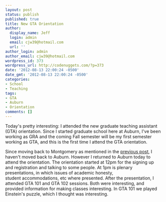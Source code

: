 ```yaml
---
layout: post
status: publish
published: true
title: New GTA Orientation
author:
  display_name: Jeff
  login: admin
  email: cjw39@hotmail.com
  url: ''
author_login: admin
author_email: cjw39@hotmail.com
wordpress_id: 373
wordpress_url: http://codenuggets.com/?p=373
date: '2012-08-13 22:00:24 -0500'
date_gmt: '2012-08-13 22:00:24 -0500'
categories:
- School
- Teaching
tags:
- GTA
- Auburn
- Orientation
comments: []
---
```

Today's pretty interesting: I attended the new graduate teaching assistant (GTA) orientation. Since I started graduate school here at Auburn, I've been working as GRA and the coming Fall semester will be my first semester working as GTA, and this is the first time I attend the GTA orientation.

Since moving back to Montgomery as mentioned in the <a href="http://codenuggets.com/2012/08/04/moved-out-of-magnolia-studios/" target="_blank">previous post</a>, I haven't moved back to Auburn. However I returned to Auburn today to attend the orientation. The orientation started at 12pm for the signing up and registration and talking to some people. At 1pm is plenary presentations, in which issues of academic honesty, student accommodations, etc where presented. After the presentation, I attended GTA 101 and GTA 102 sessions. Both were interesting, and provided information for making classes interesting. In GTA 101 we played Einstein's puzzle, which I thought was interesting.

